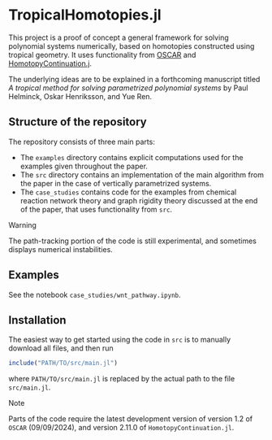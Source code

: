 # TropicalHomotopies.jl
This project is a proof of concept a general framework for solving polynomial systems numerically, based on homotopies constructed using tropical geometry. It uses functionality from [OSCAR](https://github.com/oscar-system/Oscar.jl) and [HomotopyContinuation.j](https://github.com/JuliaHomotopyContinuation/HomotopyContinuation.jl).

The underlying ideas are to be explained in a forthcoming manuscript titled _A tropical method for solving parametrized polynomial systems_ by Paul Helminck, Oskar Henriksson, and Yue Ren.

## Structure of the repository
The repository consists of three main parts:
* The `examples` directory contains explicit computations used for the examples given throughout the paper.
* The `src` directory contains an implementation of the main algorithm from the paper in the case of vertically parametrized systems.
* The `case_studies` contains code for the examples from chemical reaction network theory and graph rigidity theory discussed at the end of the paper, that uses functionality from `src`.

> [!WARNING]  
> The path-tracking portion of the code is still experimental, and sometimes displays numerical instabilities.

## Examples

See the notebook `case_studies/wnt_pathway.ipynb`.

## Installation
The easiest way to get started using the code in `src` is to manually download all files, and then run

```julia
include("PATH/TO/src/main.jl")
```
where `PATH/TO/src/main.jl` is replaced by the actual path to the file `src/main.jl`.

> [!Note]  
> Parts of the code require the latest development version of version 1.2 of `OSCAR` (09/09/2024), and version 2.11.0 of `HomotopyContinuation.jl`. 
